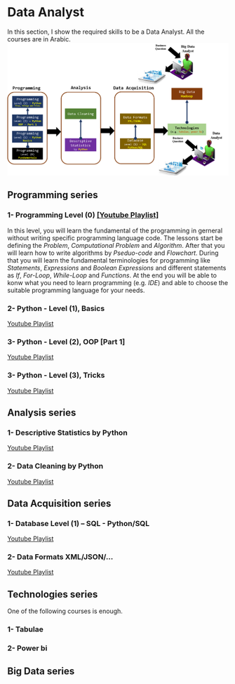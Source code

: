 # Data Analyst
In this section, I show the required skills to be a Data Analyst. All the courses are in Arabic.
![Data Analysis](DataAnalyst.png)

## Programming series
### 1- Programming Level (0) [\[Youtube Playlist\]](https://www.youtube.com/watch?v=yZ4zTapHSRI&list=PL73bE5x5W-IDgkSxUQx9GCv0vBQPjBNuJ)
In this level, you will learn the fundamental of the programming in gerneral without writing specific programming language code. The lessons start be defining the *Problem*, *Computational Problem* and *Algorithm*. After that you will learn how to write algorithms by *Pseduo-code* and *Flowchart*. During that you will learn the fundamental terminologies for programming like *Statements*, *Expressions* and *Boolean Expressions* and different statements as *If*, *For-Loop*, *While-Loop* and *Functions*. At the end you will be able to konw what you need to learn programming (e.g. *IDE*) and able to choose the suitable programming language for your needs.
### 2- Python - Level (1), Basics
[Youtube Playlist](https://www.youtube.com/watch?v=M1m9rtZYN-4&list=PL73bE5x5W-ICe8Wb9bFK85FFFGXbNtMx5)
### 3- Python - Level (2), OOP \[Part 1]
[Youtube Playlist](https://www.youtube.com/watch?v=65LBTWC9OUo&list=PL73bE5x5W-ICjN2bL9On_dtReRSBRr8Fz)
### 3- Python - Level (3), Tricks
[Youtube Playlist](https://www.youtube.com/watch?v=LdUOgE-73To&list=PL73bE5x5W-IAhtvykYAe9T3un76xkexVx)

## Analysis series
### 1- Descriptive Statistics by Python
[Youtube Playlist](https://www.youtube.com/watch?v=ZmSVoAyY1LM&list=PL73bE5x5W-ICemDprdzo0HibsFiUQIEM5)

### 2- Data Cleaning by Python
[Youtube Playlist]()

## Data Acquisition series
### 1- Database Level (1) – SQL - Python/SQL
[Youtube Playlist]()

### 2- Data Formats XML/JSON/…
[Youtube Playlist]()

## Technologies series
One of the following courses is enough.
### 1- Tabulae
### 2- Power bi

## Big Data series




